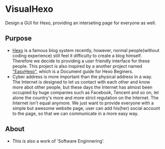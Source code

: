 # VisualHexo
Design a GUI for Hexo, providing an interseting page for everyone as well.

## Purpose 
- [Hexo](https://hexo.io/) is a famous blog system recently, however, normal people(without coding experience) still feel it difficulty to create a blog himself. Therefore we decide to providing a user friendly interface for these people. This project is also inspired by a another project named ["EasyHexo"](https://easyhexo.com/), which is a Document guide for Hexo Beginers.
- Cyber address is more important than the physical address in a way. The Internet is designed to let us contact with each other and know more abot other people, but these days the Internet has almost been occupied by huge companies such as Facebook, Tencent and so on, let alone the country's more and more strict regulation on the Internet. The Internet isn't equal anymore. We just want to provide everyone with a simple but awesome website page, user can add his(her) social account to the page, so that we can communicate in a more easy way.

## About
- This is also a work of 'Software Enginnering'. 
